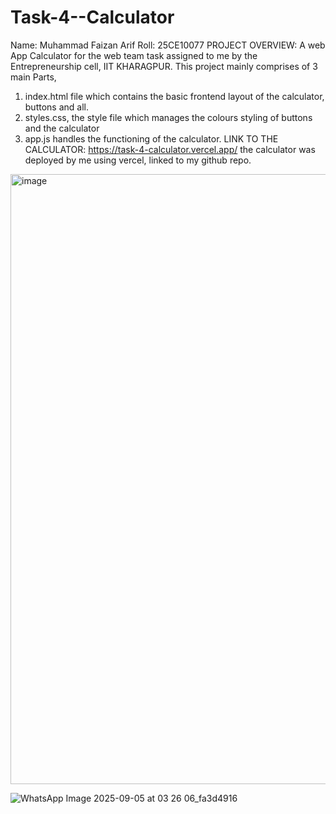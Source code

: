 # Task-4--Calculator
Name: Muhammad Faizan Arif
Roll: 25CE10077
PROJECT OVERVIEW: 
A web App Calculator for the web team task assigned to me by the Entrepreneurship cell, IIT KHARAGPUR.
This project mainly comprises of 3 main Parts, 
1. index.html file which contains the basic frontend layout of the calculator, buttons and all.
2. styles.css, the style file which manages the colours styling of buttons and the calculator
3. app.js handles the functioning of the calculator.
LINK TO THE CALCULATOR: https://task-4-calculator.vercel.app/
the calculator was deployed by me using vercel,  linked to my github repo.
<img width="1917" height="976" alt="image" src="https://github.com/user-attachments/assets/b88ef222-02aa-4fa2-a420-f2b442989f34" />

![WhatsApp Image 2025-09-05 at 03 26 06_fa3d4916](https://github.com/user-attachments/assets/7611041d-2891-4ed9-8c2c-d0bd71de91f5)


